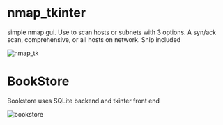 # nmap_tkinter
simple nmap gui. Use to scan hosts or subnets with 3 options.
A syn/ack scan, comprehensive, or all hosts on network.
Snip included


![nmap_tk](https://user-images.githubusercontent.com/63485111/127781373-c7d59fda-06db-454f-a4ad-008fecc47d2f.PNG)

<h1> BookStore</h1>

Bookstore uses SQLite backend and tkinter front end

![bookstore](https://user-images.githubusercontent.com/63485111/133947880-a712180f-c7ba-4aed-ae6c-6faca1b85f4e.PNG)




